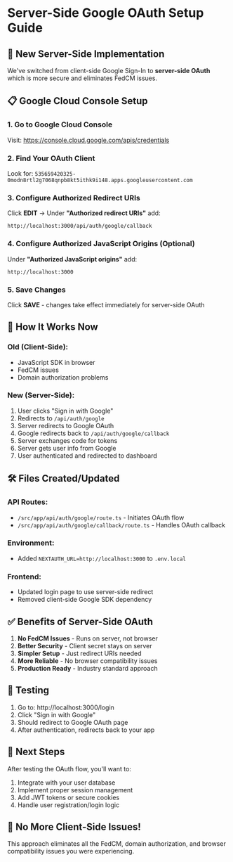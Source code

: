 # Server-Side Google OAuth Setup Guide

## 🎯 New Server-Side Implementation

We've switched from client-side Google Sign-In to **server-side OAuth** which is more secure and eliminates FedCM issues.

## 📋 Google Cloud Console Setup

### 1. Go to Google Cloud Console

Visit: https://console.cloud.google.com/apis/credentials

### 2. Find Your OAuth Client

Look for: `535659420325-0modn8rtl2g7068qnpb8kt5ithk9i148.apps.googleusercontent.com`

### 3. Configure Authorized Redirect URIs

Click **EDIT** → Under **"Authorized redirect URIs"** add:

```
http://localhost:3000/api/auth/google/callback
```

### 4. Configure Authorized JavaScript Origins (Optional)

Under **"Authorized JavaScript origins"** add:

```
http://localhost:3000
```

### 5. Save Changes

Click **SAVE** - changes take effect immediately for server-side OAuth

## 🔄 How It Works Now

### Old (Client-Side):

- JavaScript SDK in browser
- FedCM issues
- Domain authorization problems

### New (Server-Side):

1. User clicks "Sign in with Google"
2. Redirects to `/api/auth/google`
3. Server redirects to Google OAuth
4. Google redirects back to `/api/auth/google/callback`
5. Server exchanges code for tokens
6. Server gets user info from Google
7. User authenticated and redirected to dashboard

## 🛠️ Files Created/Updated

### API Routes:

- `/src/app/api/auth/google/route.ts` - Initiates OAuth flow
- `/src/app/api/auth/google/callback/route.ts` - Handles OAuth callback

### Environment:

- Added `NEXTAUTH_URL=http://localhost:3000` to `.env.local`

### Frontend:

- Updated login page to use server-side redirect
- Removed client-side Google SDK dependency

## ✅ Benefits of Server-Side OAuth

1. **No FedCM Issues** - Runs on server, not browser
2. **Better Security** - Client secret stays on server
3. **Simpler Setup** - Just redirect URIs needed
4. **More Reliable** - No browser compatibility issues
5. **Production Ready** - Industry standard approach

## 🚀 Testing

1. Go to: http://localhost:3000/login
2. Click "Sign in with Google"
3. Should redirect to Google OAuth page
4. After authentication, redirects back to your app

## 🔧 Next Steps

After testing the OAuth flow, you'll want to:

1. Integrate with your user database
2. Implement proper session management
3. Add JWT tokens or secure cookies
4. Handle user registration/login logic

## 🎉 No More Client-Side Issues!

This approach eliminates all the FedCM, domain authorization, and browser compatibility issues you were experiencing.
